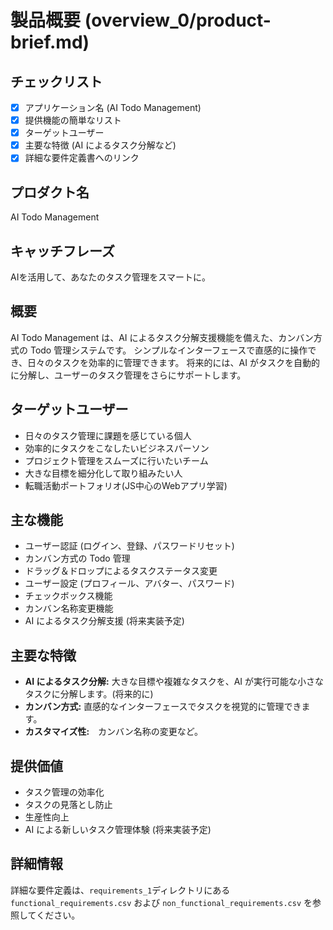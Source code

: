 # 製品概要 (overview_0/product-brief.md)

## チェックリスト
*   [x] アプリケーション名 (AI Todo Management)
*   [x] 提供機能の簡単なリスト
*   [x] ターゲットユーザー
*   [x] 主要な特徴 (AI によるタスク分解など)
*   [x] 詳細な要件定義書へのリンク

## プロダクト名

AI Todo Management

## キャッチフレーズ

AIを活用して、あなたのタスク管理をスマートに。

## 概要

AI Todo Management は、AI によるタスク分解支援機能を備えた、カンバン方式の Todo 管理システムです。
シンプルなインターフェースで直感的に操作でき、日々のタスクを効率的に管理できます。
将来的には、AI がタスクを自動的に分解し、ユーザーのタスク管理をさらにサポートします。

## ターゲットユーザー

*   日々のタスク管理に課題を感じている個人
*   効率的にタスクをこなしたいビジネスパーソン
*   プロジェクト管理をスムーズに行いたいチーム
*   大きな目標を細分化して取り組みたい人
*   転職活動ポートフォリオ(JS中心のWebアプリ学習)

## 主な機能

*   ユーザー認証 (ログイン、登録、パスワードリセット)
*   カンバン方式の Todo 管理
*   ドラッグ＆ドロップによるタスクステータス変更
*   ユーザー設定 (プロフィール、アバター、パスワード)
*   チェックボックス機能
*   カンバン名称変更機能
*   AI によるタスク分解支援 (将来実装予定)

## 主要な特徴
*   **AI によるタスク分解:** 大きな目標や複雑なタスクを、AI が実行可能な小さなタスクに分解します。(将来的に)
*   **カンバン方式:** 直感的なインターフェースでタスクを視覚的に管理できます。
*   **カスタマイズ性:**　カンバン名称の変更など。

## 提供価値

*   タスク管理の効率化
*   タスクの見落とし防止
*   生産性向上
*   AI による新しいタスク管理体験 (将来実装予定)

## 詳細情報

詳細な要件定義は、`requirements_1`ディレクトリにある `functional_requirements.csv` および `non_functional_requirements.csv` を参照してください。